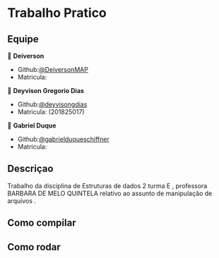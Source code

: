 # Trabalho Pratico 

## Equipe

👤 **Deiverson**

* Github:[@DeiversonMAP](https://github.com/DeiversonMAP) 
* Matricula: 


👤 **Deyvison Gregorio Dias**

* Github:[@deyvisongdias](https://github.com/deyvisongdias)
* Matricula: (201825017)

👤 **Gabriel Duque**

* Github:[@gabrielduqueschiffner](https://github.com/gabrielduqueschiffner)
* Matricula:


## Descriçao
Trabalho da disciplina de Estruturas de dados 2 turma E , professora BARBARA DE MELO QUINTELA relativo ao assunto de manipulação de arquivos .

## Como compilar

## Como rodar
